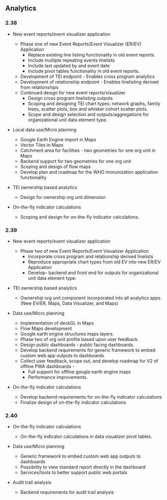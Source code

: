 ## Analytics

### 2.38

-   New event reports/event visualizer application

    -   Phase one of new Event Reports/Event Visualizer (ER/EV) Application
        -   Replace existing line listing functionality in old event reports.
        -   Include multiple repeating events linelists
        -   Include last updated by and event date
        -   Include pivot tables functionality in old event reports.
    -   Development of TEI endpoint - Enables cross program analytics
    -   Development of relationship endpoint - Enables linelisting derived from relationships
    -   Continued design for new event reports/visualizer
        -   Design cross program linelisting outputs
        -   Scoping and designing TEI chart types: network graphs, family trees, scatter plots, box and whisker cohort scatter plots.
        -   Scope and design selection and outputs/aggregations for organizational unit data element type.

-   Local data use/Micro planning

    -   Google Earth Engine import in Maps
    -   Vector Tiles in Maps
    -   Catchment area for facilities - two geometries for one org unit in Maps
    -   Backend support for two geometries for one org unit
    -   Scoping and design of flow maps
    -   Develop plan and roadmap for the WHO immunization application functionality

-   TEI ownership based analytics

    -   Design for ownership org unit dimension

-   On-the-fly indicator calculations

    -   Scoping and design for on-the-fly indicator calculations.

### 2.39

-   New event reports/event visualizer application

    -   Phase two of new Event Reports/Event Visualizer Application
        -   Incorporate cross program and relationship derived linelists
        -   Reproduce appropriate chart types from old EV into new ER/EV Application
        -   Develop- backend and front end for outputs for organizational unit data element type.

-   TEI ownership based analytics

    -   Ownership org unit component incorporated into all analytics apps (New EV/ER, Maps, Data Visualizer, and Maps)

-   Data use/Micro planning

    -   Implementation of deckGL in Maps
    -   Flow Maps development
    -   Google earth engine structures maps layers.
    -   Phase two of org unit profile based upon user feedback.
    -   Design public dashboards - public facing dashboards.
    -   Develop backend requirements for generic framework to embed custom web app outputs to dashboards
    -   Collect user feedback, scope out, and develop roadmap for V2 of offline PWA dashboards -
        -   Full support for offline google earth engine maps
        -   Performance improvements.

-   On-the-fly indicator calculations

    -   Develop backend requirements for on-the-fly indicator calculations
    -   Finalize design of on-the-fly indicator calculations

### 2.40

-   On-the-fly indicator calculations

    -   On-the-fly indicator calculations in data visualizer pivot tables.

-   Data use/Micro planning

    -   Generic framework to embed custom web app outputs to dashboards
    -   Possibility to view standard report directly in the dashboard
    -   Services/tools to better support public web portals

-   Audit trail analysis

    -   Backend requirements for audit trail analysis
